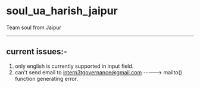 # soul_ua_harish_jaipur
Team soul from Jaipur

*****************************************************************************************************************************************
## current issues:-
1. only english is currently supported in input field.
2. can't send email to intern3tgovernance@gmail.com -----> mailto() function generating error.

